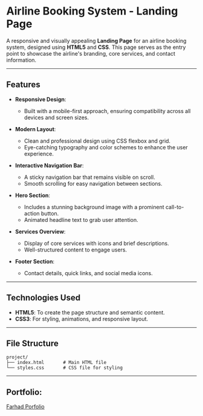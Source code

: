 # Airline Booking System - Landing Page

A responsive and visually appealing **Landing Page** for an airline booking system, designed using **HTML5** and **CSS**. This page serves as the entry point to showcase the airline's branding, core services, and contact information.

---

## Features

- **Responsive Design**:
  - Built with a mobile-first approach, ensuring compatibility across all devices and screen sizes.

- **Modern Layout**:
  - Clean and professional design using CSS flexbox and grid.
  - Eye-catching typography and color schemes to enhance the user experience.

- **Interactive Navigation Bar**:
  - A sticky navigation bar that remains visible on scroll.
  - Smooth scrolling for easy navigation between sections.

- **Hero Section**:
  - Includes a stunning background image with a prominent call-to-action button.
  - Animated headline text to grab user attention.

- **Services Overview**:
  - Display of core services with icons and brief descriptions.
  - Well-structured content to engage users.

- **Footer Section**:
  - Contact details, quick links, and social media icons.

---

## Technologies Used

- **HTML5**: To create the page structure and semantic content.
- **CSS3**: For styling, animations, and responsive layout.

---

## File Structure

```plaintext
project/
├── index.html       # Main HTML file
└── styles.css       # CSS file for styling
```
---
## Portfolio:
[Farhad Porfolio](https://devfaru.netlify.app)
